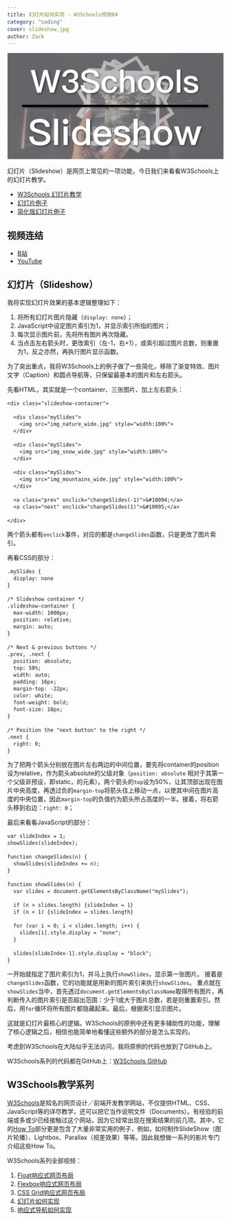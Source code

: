```yaml
---
title: 幻灯片如何实现 - W3Schools视频04
category: "coding"
cover: slideshow.jpg
author: Zack
---
```


![幻灯片](slideshow.jpg)

幻灯片（Slideshow）是网页上常见的一项功能，今日我们来看看W3Schools上的幻灯片教学。

* [W3Schools 幻灯片教学](https://www.w3schools.com/howto/howto_js_slideshow.asp)
* [幻灯片例子](https://www.w3schools.com/howto/tryit.asp?filename=tryhow_js_slideshow)
* [简化版幻灯片例子](https://zacharychim.github.io/W3Schools/4_slideshow/)

## 视频连结

* [B站](https://www.bilibili.com/video/av45927107/)
* [YouTube](https://youtu.be/ZXmceyqTnFo)

## 幻灯片（Slideshow）

我将实现幻灯片效果的基本逻辑整理如下：

1. 将所有幻灯片图片隐藏（`display: none`）；
2. JavaScript中设定图片索引为1，并显示索引所指的图片；
3. 每次显示图片前，先将所有图片再次隐藏。
4. 当点击左右箭头时，更改索引（左-1，右+1），或索引超过图片总数，则重置为1，反之亦然，再执行图片显示函数。

为了突出重点，我将W3Schools上的例子做了一些简化，移除了渐变特效、图片文字（Caption）和圆点导航等，只保留最基本的图片和左右箭头。

先看HTML，其实就是一个container、三张图片、加上左右箭头：

```
<div class="slideshow-container">

  <div class="mySlides">
    <img src="img_nature_wide.jpg" style="width:100%">
  </div>

  <div class="mySlides">
    <img src="img_snow_wide.jpg" style="width:100%">
  </div>

  <div class="mySlides">
    <img src="img_mountains_wide.jpg" style="width:100%">
  </div>

  <a class="prev" onclick="changeSlides(-1)">&#10094;</a>
  <a class="next" onclick="changeSlides(1)">&#10095;</a>

</div>
```

两个箭头都有`onclick`事件，对应的都是`changeSlides`函数，只是更改了图片索引。

再看CSS的部分：

```
.mySlides {
  display: none
}

/* Slideshow container */
.slideshow-container {
  max-width: 1000px;
  position: relative;
  margin: auto;
}

/* Next & previous buttons */
.prev, .next {
  position: absolute;
  top: 50%;
  width: auto;
  padding: 16px;
  margin-top: -22px;
  color: white;
  font-weight: bold;
  font-size: 18px;
}

/* Position the "next button" to the right */
.next {
  right: 0;
}
```

为了把两个箭头分别放在图片左右两边的中间位置，要先将container的position设为relative，作为箭头absolute的父级对象（`position: absolute` 相对于其第一个父级非预设，即static，的元素）。两个箭头的`top`设为50%，让其顶部出现在图片中央高度，再透过负的`margin-top`将箭头往上移动一点，以使其中间在图片高度的中央位置，因此`margin-top`的负值约为箭头所占高度的一半。接着，将右箭头移到右边：`right: 0`；

最后来看看JavaScript的部分：

```
var slideIndex = 1;
showSlides(slideIndex);

function changeSlides(n) {
  showSlides(slideIndex += n);
}

function showSlides(n) {
  var slides = document.getElementsByClassName("mySlides");
  
  if (n > slides.length) {slideIndex = 1}
  if (n < 1) {slideIndex = slides.length}
  
  for (var i = 0; i < slides.length; i++) {
    slides[i].style.display = "none";  
  }

  slides[slideIndex-1].style.display = "block";  
}
```

一开始就指定了图片索引为1，并马上执行`showSlides`，显示第一张图片。
接着是`changeSlides`函数，它的功能就是用新的图片索引来执行`showSlides`。
重点就在`showSlides`当中，首先透过`document.getElementsByClassName`取得所有图片，再判断传入的图片索引是否超出范围：少于1或大于图片总数，若是则重置索引。然后，用`for`循环将所有图片都隐藏起来。最后，根据索引显示图片。

这就是幻灯片最核心的逻辑。W3Schools的原例中还有更多辅助性的功能，理解了核心逻辑之后，相信也能简单地看懂这些额外的部分是怎么实现的。

考虑到W3Schools在大陆似乎无法访问，我将原例的代码也放到了GitHub上。

W3Schools系列的代码都在GitHub上：[W3Schools GitHub](https://github.com/ZacharyChim/W3Schools)

## W3Schools教学系列

[W3Schools](https://www.w3schools.com)是知名的网页设计／前端开发教学网站，不仅提供HTML、CSS、JavaScript等的详尽教学，还可以把它当作说明文件（Documents）。有经验的前端或多或少已经接触过这个网站，因为它经常出现在搜索结果的前几项。其中，它的[How To](https://www.w3schools.com/howto/default.asp)部分更是包含了大量非常实用的例子，例如，如何制作SlideShow（图片轮播）、Lightbox、Parallax（视差效果）等等。因此我想做一系列的影片专门介绍这些How To。

W3Schools系列全部视频：

1. [Float响应式网页布局](https://zacklive.com/w3schools-web-layout/)
2. [Flexbox响应式网页布局](https://zacklive.com/w3schools-flex/)
3. [CSS Grid响应式网页布局](https://zacklive.com/w3schools-grid/)
4. [幻灯片如何实现](https://zacklive.com/w3schools-slideshow/)
5. [响应式导航如何实现](https://zacklive.com/w3schools-responsvie-nav/)